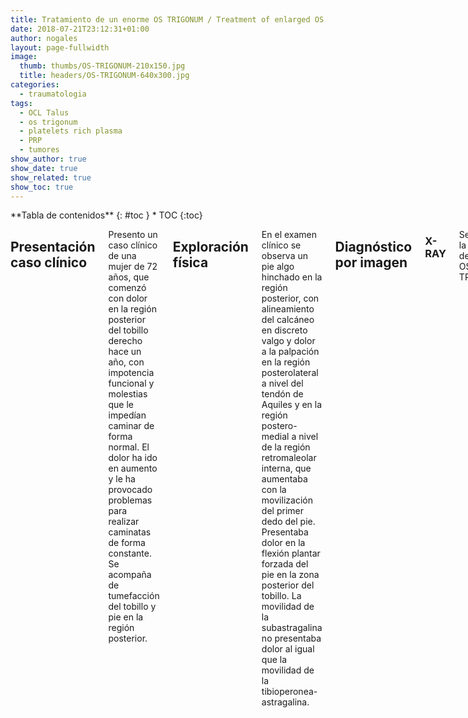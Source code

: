 ```yaml
---
title: Tratamiento de un enorme OS TRIGONUM / Treatment of enlarged OS TRIGONUM
date: 2018-07-21T23:12:31+01:00
author: nogales
layout: page-fullwidth
image: 
  thumb: thumbs/OS-TRIGONUM-210x150.jpg
  title: headers/OS-TRIGONUM-640x300.jpg
categories:
  - traumatologia
tags:
  - OCL Talus
  - os trigonum
  - platelets rich plasma
  - PRP
  - tumores
show_author: true
show_date: true
show_related: true
show_toc: true
---
```

<div class="row">
<div class="medium-4 medium-push-8 columns" markdown="1">
<div class="panel radius" markdown="1">
**Tabla de contenidos**
{: #toc }
*  TOC
{:toc}
</div>
</div><!-- /.medium-4.columns -->

<div class="medium-8 medium-pull-4 columns" markdown="1">

## Presentación caso clínico
Presento un caso clínico de una mujer de 72 años, que comenzó con dolor en la región posterior del tobillo derecho hace un año, con impotencia funcional y molestias que le impedían caminar de forma normal. El dolor ha ido en aumento y le ha provocado problemas para realizar caminatas de forma constante. Se acompaña de tumefacción del tobillo y pie en la región posterior.

## Exploración física
En el examen clínico se observa un pie algo hinchado en la región posterior, con alineamiento del calcáneo en discreto valgo y dolor a la palpación en la región posterolateral a nivel del tendón de Aquiles y en la región postero-medial a nivel de la región retromaleolar interna, que aumentaba con la movilización del primer dedo del pie. Presentaba dolor en la flexión plantar forzada del pie en la zona posterior del tobillo. La movilidad de la subastragalina no presentaba dolor al igual que la movilidad de la tibioperonea-astragalina.

## Diagnóstico por imagen

### X-RAY
Se detecta la presencia de enorme OS TRIGONUM.

<div class="row">
	<div class="large-4 medium-4 columns">
		<img loading="lazy" class="aligncenter size-thumbnail wp-image-9273" src="https://www.nogales.eu/wp-content/uploads/2018/07/tobillo-LAT-neutro1-150x150.jpg" alt="tobillo LAT neutro" width="150" height="150" />
	</div>
	<div class="large-4 medium-4 columns">
		<img loading="lazy" class="aligncenter size-thumbnail wp-image-9274" src="https://www.nogales.eu/wp-content/uploads/2018/07/tobillo-LAT-flexion-plantar-150x150.jpg" alt="tobillo LAT flexion plantar" width="150" height="150" />
	</div>
	<div class="large-4 medium-4 columns">
		<img loading="lazy" class="aligncenter size-thumbnail wp-image-9275" src="https://www.nogales.eu/wp-content/uploads/2018/07/tobillo-AP1-150x150.jpg" alt="tobillo AP" width="150" height="150" />
	</div>
</div>

### IRM
- Confirmación de os trigonum en las secuencias T1 y T2
- Lesion osteo-condral (LOC) en la cúpula astragalina en la zona 6
- Edema óseo en la region posterior del astragalo
- Artrosis subastragalina

<div class="row">
	<div class="large-3 medium-6 columns">
		<img loading="lazy" class="aligncenter size-thumbnail wp-image-9276" src="https://www.nogales.eu/wp-content/uploads/2018/07/397-SAG-T1-OS-TRIGONUM21_180x150.jpg" alt="397 SAG T1 OS TRIGONUM2" width="150" height="150" />
	</div>
	<div class="large-3 medium-6 columns">
		<img loading="lazy" class="aligncenter size-thumbnail wp-image-9277" src="https://www.nogales.eu/wp-content/uploads/2018/07/397-SAG-T2-OS-TRIGONUM-AND-TALUS-BONE-BRUISE_150x150.jpg" alt="397 SAG T2 OS TRIGONUM AND TALUS BONE BRUISE" width="150" height="150" />
	</div>
	<div class="large-3 medium-6 columns">
		<img loading="lazy" class="aligncenter size-thumbnail wp-image-9278" src="https://www.nogales.eu/wp-content/uploads/2018/07/397-AXIAL-T2-OS-TRIGONUM2_150x150.jpg" alt="397 AXIAL T2 OS TRIGONUM2" width="150" height="150" />
	</div>
	<div class="large-3 medium-6 columns">
		<img loading="lazy" class="aligncenter size-thumbnail wp-image-9279" src="https://www.nogales.eu/wp-content/uploads/2018/07/397-COR-T1-OS-TRIGONUM2_150x150.jpg" alt="397 COR T1 OS TRIGONUM2" width="150" height="150" />
	</div>
</div>


## Tratamiento
Se procedió a la cirugía de la región posterior del tobillo derecho, planteándonos si realizarlo por técnica endoscópica según criterios de Niek Van Dick (2002) o por cirugía abierta con abordaje para aquileo lateral segun criterio de Myerson (2005).

Por el tamaño del osículo, preferimos realizarlo por técnica abierta, ya que nos parecía mas adecuado y menos dificultoso.

Se procedió a realizar bajo anestesia general (la paciente tenía una instrumentación vertebral lumbar realizada) y con bloqueos nerviosos periféricos en decúbito prono dicha
cirugía.

### Primer tiempo
<div class="row">
	<div class="large-7 columns">
		Incisión para aquilea lateral y profundización hasta la disección del os trigonum; resección del mismo que no pudo realizarse completamente sino por trozos.
	</div>
	<div class="large-5 columns">
	</div>
</div>

### Segundo tiempo
<div class="row">
	<div class="large-5 columns">
	</div>
	<div class="large-7 columns">
		Localización del astrágalo y perforación del mismo para la infiltración intraósea de PRP (plasma autólogo rico en plaquetas.
	</div>
</div>

### Tercer tiempo
<div class="row">
	<div class="large-7 columns">
		 Infiltración de PRP en el tendón flexor largo del hallux y en la articulación subastragalina posterior, en la tibio-peroneo-astragalina y en estructuras profundas de la región posterior del tobillo derecho.
	</div>
	<div class="large-5 columns">
	</div>
</div>

### Cierre
<div class="row">
	<div class="large-5 columns">
	</div>
	<div class="large-7 columns">
		Cierre del subcutáneo y de la piel mas colocación de un redón de aspiración que se mantuvo 24 horas.
	</div>
</div>

## Control radiográfico postoperatorio
En el control radiográfico postoperatorio se evidencia la completa resección del os trigonum con la presencia del redón en la región profunda posterior del tobillo.

<div class="row">
	<div class="medium-6 columns">
		<img loading="lazy" class="aligncenter size-thumbnail wp-image-9280" src="https://www.nogales.eu/wp-content/uploads/2018/07/tobillo-lat-postop1-150x150.jpg" alt="tobillo lat postop" width="150" height="150" />
	</div>
	<div class="medium-6 columns">
		<img loading="lazy" class="aligncenter size-thumbnail wp-image-9281" src="https://www.nogales.eu/wp-content/uploads/2018/07/tobillo-LAT-neutro2-150x150.jpg" alt="tobillo LAT neutro" width="150" height="150" />
	</div>
</div>


## Alta hospitalaria

Al día siguiente de la intervención se retiró el redón que produjo 75 cc de sangre, se le colocó un aposito estéril y media elástica de compresión normal.

La paciente ha caminado independientemente con ayuda de bastones y se ha controlado el dolor con analgésicos, por lo que fue dada de alta hospitalaria a su domicilio.

<div class="row">
	<div class="medium-6 columns">
		<img loading="lazy" class="aligncenter size-thumbnail wp-image-9282" src="https://www.nogales.eu/wp-content/uploads/2018/07/sutura-quirurgica-2-150x150.jpg" alt="sutura quirurgica 2" width="150" height="150" />
	</div>
	<div class="medium-6 columns">
		<img loading="lazy" class="aligncenter size-thumbnail wp-image-9284" src="https://www.nogales.eu/wp-content/uploads/2018/07/sutura-quirurgica-1--150x150.jpg" alt="sutura quirurgica 1" width="150" height="150" />
	</div>
</div>

## Versión en PDF

El documento puede verse en PDF: [CASO CLÍNICO DE ENORME OS TRIGONUM](https://www.nogales.eu/wp-content/uploads/2018/07/CASO-CLINICO-DE-ENORME-OS-TRIGONUM.pdf)

This document can be seen in PDF: [ENLARGED OS TRIGONUM, CLINICAL CASE](https://www.nogales.eu/wp-content/uploads/2018/07/ENLARGED-OS-TRIGONUM-CLINICAL-CASE.pdf)

</div><!-- /.medium-8.columns -->
</div><!-- /.row -->